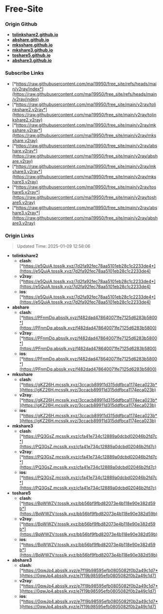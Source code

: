 # Free-Site

### Origin Github

- [**tolinkshare2.github.io**](https://github.com/tolinkshare2/tolinkshare2.github.io)
- [**abshare.github.io**](https://github.com/abshare/abshare.github.io)
- [**mksshare.github.io**](https://github.com/mksshare/mksshare.github.io)
- [**mkshare3.github.io**](https://github.com/mkshare3/mkshare3.github.io)
- [**toshare5.github.io**](https://github.com/toshare5/toshare5.github.io)
- [**abshare3.github.io**](https://github.com/abshare3/abshare3.github.io)

### Subscribe Links

- [*https://raw.githubusercontent.com/mai19950/free_site/refs/heads/main/v2ray/index*](https://raw.githubusercontent.com/mai19950/free_site/refs/heads/main/v2ray/index)
- [*https://raw.githubusercontent.com/mai19950/free_site/main/v2ray/tolinkshare2.v2ray*](https://raw.githubusercontent.com/mai19950/free_site/main/v2ray/tolinkshare2.v2ray)
- [*https://raw.githubusercontent.com/mai19950/free_site/main/v2ray/mksshare.v2ray*](https://raw.githubusercontent.com/mai19950/free_site/main/v2ray/mksshare.v2ray)
- [*https://raw.githubusercontent.com/mai19950/free_site/main/v2ray/abshare.v2ray*](https://raw.githubusercontent.com/mai19950/free_site/main/v2ray/abshare.v2ray)
- [*https://raw.githubusercontent.com/mai19950/free_site/main/v2ray/mkshare3.v2ray*](https://raw.githubusercontent.com/mai19950/free_site/main/v2ray/mkshare3.v2ray)
- [*https://raw.githubusercontent.com/mai19950/free_site/main/v2ray/toshare5.v2ray*](https://raw.githubusercontent.com/mai19950/free_site/main/v2ray/toshare5.v2ray)
- [*https://raw.githubusercontent.com/mai19950/free_site/main/v2ray/abshare3.v2ray*](https://raw.githubusercontent.com/mai19950/free_site/main/v2ray/abshare3.v2ray)

### Origin Links

> Updated Time: 2025-01-09 12:58:06

- **tolinkshare2**
  - **clash**: [*https://e5QuiA.tosslk.xyz/7d2fa92fec78aa5101eb28c1c2233de4*](https://e5QuiA.tosslk.xyz/7d2fa92fec78aa5101eb28c1c2233de4)
  - **v2ray**: [*https://e5QuiA.tosslk.xyz/7d2fa92fec78aa5101eb28c1c2233de4*](https://e5QuiA.tosslk.xyz/7d2fa92fec78aa5101eb28c1c2233de4)
  - **ios**: [*https://e5QuiA.tosslk.xyz/7d2fa92fec78aa5101eb28c1c2233de4*](https://e5QuiA.tosslk.xyz/7d2fa92fec78aa5101eb28c1c2233de4)
- **abshare**
  - **clash**: [*https://PFnmDq.absslk.xyz/f482dad478640071fe7125d6283b5800*](https://PFnmDq.absslk.xyz/f482dad478640071fe7125d6283b5800)
  - **v2ray**: [*https://PFnmDq.absslk.xyz/f482dad478640071fe7125d6283b5800*](https://PFnmDq.absslk.xyz/f482dad478640071fe7125d6283b5800)
  - **ios**: [*https://PFnmDq.absslk.xyz/f482dad478640071fe7125d6283b5800*](https://PFnmDq.absslk.xyz/f482dad478640071fe7125d6283b5800)
- **mksshare**
  - **clash**: [*https://gKZ26H.mcsslk.xyz/3ccacb89911d315ddfbca1174eca023b*](https://gKZ26H.mcsslk.xyz/3ccacb89911d315ddfbca1174eca023b)
  - **v2ray**: [*https://gKZ26H.mcsslk.xyz/3ccacb89911d315ddfbca1174eca023b*](https://gKZ26H.mcsslk.xyz/3ccacb89911d315ddfbca1174eca023b)
  - **ios**: [*https://gKZ26H.mcsslk.xyz/3ccacb89911d315ddfbca1174eca023b*](https://gKZ26H.mcsslk.xyz/3ccacb89911d315ddfbca1174eca023b)
- **mkshare3**
  - **clash**: [*https://PQ3GsZ.mcsslk.xyz/cfa41e734c12889a0dcbd02046b2fd7c*](https://PQ3GsZ.mcsslk.xyz/cfa41e734c12889a0dcbd02046b2fd7c)
  - **v2ray**: [*https://PQ3GsZ.mcsslk.xyz/cfa41e734c12889a0dcbd02046b2fd7c*](https://PQ3GsZ.mcsslk.xyz/cfa41e734c12889a0dcbd02046b2fd7c)
  - **ios**: [*https://PQ3GsZ.mcsslk.xyz/cfa41e734c12889a0dcbd02046b2fd7c*](https://PQ3GsZ.mcsslk.xyz/cfa41e734c12889a0dcbd02046b2fd7c)
- **toshare5**
  - **clash**: [*https://BpWWZV.tosslk.xyz/bb56bf9fbd82073e4b118e90e382d59b*](https://BpWWZV.tosslk.xyz/bb56bf9fbd82073e4b118e90e382d59b)
  - **v2ray**: [*https://BpWWZV.tosslk.xyz/bb56bf9fbd82073e4b118e90e382d59b*](https://BpWWZV.tosslk.xyz/bb56bf9fbd82073e4b118e90e382d59b)
  - **ios**: [*https://BpWWZV.tosslk.xyz/bb56bf9fbd82073e4b118e90e382d59b*](https://BpWWZV.tosslk.xyz/bb56bf9fbd82073e4b118e90e382d59b)
- **abshare3**
  - **clash**: [*https://0qwJp4.absslk.xyz/e7f19b98595efb0805082f0b2a49c1d7*](https://0qwJp4.absslk.xyz/e7f19b98595efb0805082f0b2a49c1d7)
  - **v2ray**: [*https://0qwJp4.absslk.xyz/e7f19b98595efb0805082f0b2a49c1d7*](https://0qwJp4.absslk.xyz/e7f19b98595efb0805082f0b2a49c1d7)
  - **ios**: [*https://0qwJp4.absslk.xyz/e7f19b98595efb0805082f0b2a49c1d7*](https://0qwJp4.absslk.xyz/e7f19b98595efb0805082f0b2a49c1d7)
